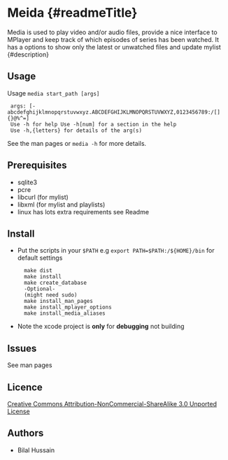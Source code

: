 Meida {#readmeTitle}
=====
Media is used to play video and/or audio files, provide a nice interface to MPlayer and keep track of which episodes of series has been watched. It has a options to show only the latest or unwatched files and update mylist
{#description}

Usage
-----
Usage `media start_path [args]`

	 args: [-abcdefghijklmnopqrstuvwxyz.ABCDEFGHIJKLMNOPQRSTUVWXYZ,0123456789:/[]{}@%^=]
	 Use -h for help Use -h[num] for a section in the help
	 Use -h,{letters} for details of the arg(s)
	
See the man pages or `media -h` for more details.

Prerequisites
-------------
* sqlite3
* pcre
* libcurl (for mylist)
* libxml  (for mylist and playlists)
* linux has lots extra requirements see Readme

Install 
-------
* Put the scripts in your `$PATH` e.g `export PATH=$PATH:/${HOME}/bin` for default settings
	
		make dist
		make install
		make create_database
		-Optional-
		(might need sudo)
		make install_man_pages
		make install_mplayer_options
		make install_media_aliases

* Note the xcode project is **only** for **debugging** not building 

Issues
------
See man pages

Licence
-------
[Creative Commons Attribution-NonCommercial-ShareAlike 3.0 Unported License](http://creativecommons.org/licenses/by-nc-sa/3.0/ "Full details")

Authors
-------
* Bilal Hussain